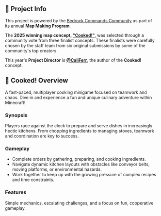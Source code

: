 ## 📌 Project Info  

This project is powered by the [Bedrock Commands Community](https://discord.com/servers/bedrock-commands-community-924894457894174740) as part of its annual **Map Making Program**.  

The **2025 winning map concept, ["Cooked!"](https://bedrockcommands.github.io/Cooked/)**, was selected through a community vote from three finalist concepts. These finalists were carefully chosen by the staff team from six original submissions by some of the community's top creators.  

This year's **Project Director** is **[@CaliFerr](https://github.com/CaliFerr)**, the author of the **Cooked!** concept.

## 🍳 Cooked! Overview

A fast-paced, multiplayer cooking minigame focused on teamwork and chaos.
Dive in and experience a fun and unique culinary adventure within Minecraft!

### Synopsis  
Players race against the clock to prepare and serve dishes in increasingly hectic kitchens. From chopping ingredients to managing stoves, teamwork and coordination are key to success.  

### Gameplay  
- Complete orders by gathering, preparing, and cooking ingredients.  
- Navigate dynamic kitchen layouts with obstacles like conveyor belts, moving platforms, or environmental hazards.  
- Work together to keep up with the growing pressure of complex recipes and time constraints.  

### Features  
Simple mechanics, escalating challenges, and a focus on fun, cooperative gameplay.
